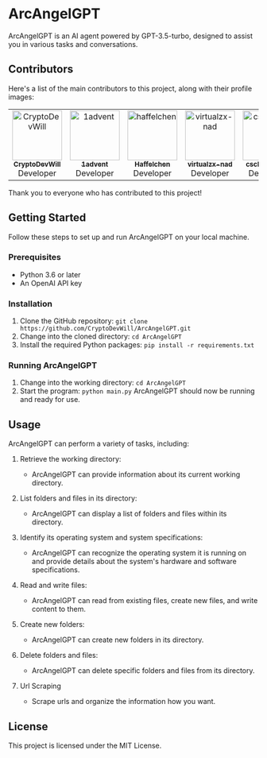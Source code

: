 # ArcAngelGPT
ArcAngelGPT is an AI agent powered by GPT-3.5-turbo, designed to assist you in various tasks and conversations.

## Contributors
Here's a list of the main contributors to this project, along with their profile images:

<table>
  <tr>
    <td align="center">
      <a href="https://github.com/CryptoDevWill">
        <img src="https://avatars.githubusercontent.com/CryptoDevWill" width="100px;" alt="CryptoDevWill"/>
        <br />
        <sub><b>CryptoDevWill</b></sub>
      </a><br />
      Developer
    </td>
    <td align="center">
      <a href="https://github.com/1advent">
        <img src="https://avatars.githubusercontent.com/1advent" width="100px;" alt="1advent"/>
        <br />
        <sub><b>1advent</b></sub>
      </a><br />
      Developer
    </td>
    <td align="center">
      <a href="https://github.com/haffelchen">
        <img src="https://avatars.githubusercontent.com/haffelchen" width="100px;" alt="haffelchen"/>
        <br />
        <sub><b>Haffelchen</b></sub>
      </a><br />
      Developer
    </td>
    <td align="center">
      <a href="https://github.com/virtualzx-nad">
        <img src="https://avatars.githubusercontent.com/virtualzx-nad" width="100px;" alt="virtualzx-nad"/>
        <br />
        <sub><b>virtualzx-nad</b></sub>
      </a><br />
      Developer
    </td>
    <td align="center">
      <a href="https://github.com/cschladetsch">
        <img src="https://avatars.githubusercontent.com/cschladetsch" width="100px;" alt="cschladetsch"/>
        <br />
        <sub><b>cschladetsch</b></sub>
      </a><br />
      Developer
    </td>
  </tr>
</table>

Thank you to everyone who has contributed to this project!

## Getting Started
Follow these steps to set up and run ArcAngelGPT on your local machine.

### Prerequisites
- Python 3.6 or later
- An OpenAI API key

### Installation
1. Clone the GitHub repository:
```git clone https://github.com/CryptoDevWill/ArcAngelGPT.git```
2. Change into the cloned directory:
```cd ArcAngelGPT```
3. Install the required Python packages:
```pip install -r requirements.txt```

### Running ArcAngelGPT
1. Change into the working directory:
```cd ArcAngelGPT```
2. Start the program:
```python main.py```
ArcAngelGPT should now be running and ready for use.

## Usage

ArcAngelGPT can perform a variety of tasks, including:

1. Retrieve the working directory:
    - ArcAngelGPT can provide information about its current working directory.

2. List folders and files in its directory:
    - ArcAngelGPT can display a list of folders and files within its directory.

3. Identify its operating system and system specifications:
    - ArcAngelGPT can recognize the operating system it is running on and provide details about the system's hardware and software specifications.

4. Read and write files:
    - ArcAngelGPT can read from existing files, create new files, and write content to them.

5. Create new folders:
    - ArcAngelGPT can create new folders in its directory.

6. Delete folders and files:
    - ArcAngelGPT can delete specific folders and files from its directory.

7. Url Scraping
    - Scrape urls and organize the information how you want. 


## License
This project is licensed under the MIT License.
